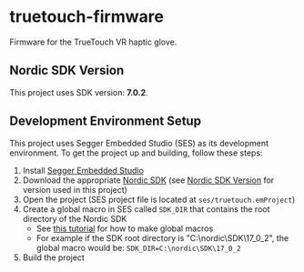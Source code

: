 # truetouch-firmware
Firmware for the TrueTouch VR haptic glove.

## Nordic SDK Version
This project uses SDK version: **7.0.2**.

## Development Environment Setup
This project uses Segger Embedded Studio (SES) as its development environment. To get the project up and building, follow these steps:
1. Install [Segger Embedded Studio](https://www.segger.com/products/development-tools/embedded-studio/)
2. Download the appropriate [Nordic SDK](https://www.nordicsemi.com/Software-and-tools/Software/nRF5-SDK) (see [Nordic SDK Version](#Nordic-SDK-Version) for version used in this project)
3. Open the project (SES project file is located at `ses/truetouch.emProject`)
4. Create a global macro in SES called `SDK_DIR` that contains the root directory of the Nordic SDK
    * See [this tutorial](https://studio.segger.com/index.htm?https://studio.segger.com/ide_project_macros.htm) for how to make global macros
    * For example if the SDK root directory is "C:\nordic\SDK\17_0_2", the global macro would be: `SDK_DIR=C:\nordic\SDK\17_0_2`
5. Build the project
